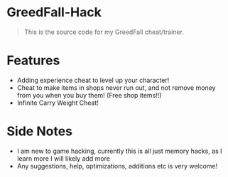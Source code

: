 # GreedFall-Hack
> This is the source code for my GreedFall cheat/trainer.

# Features
- Adding experience cheat to level up your character!
- Cheat to make items in shops never run out, and not remove money from you when you buy them! (Free shop items!!)
- Infinite Carry Weight Cheat!

# Side Notes
- I am new to game hacking, currently this is all just memory hacks, as I learn more I will likely add more
- Any suggestions, help, optimizations, additions etc is very welcome!
